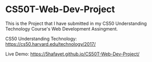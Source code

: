 # CS50T-Web-Dev-Project
This is the Project that I have submitted in my CS50 Understanding Technology Course's Web Development Assingment.

CS50 Understanding Technology: https://cs50.harvard.edu/technology/2017/

Live Demo: https://5hafayet.github.io/CS50T-Web-Dev-Project/
